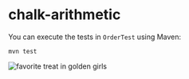 # chalk-arithmetic

You can execute the tests in `OrderTest` using Maven:

```mvn test```



![favorite treat in golden girls](http://1.bp.blogspot.com/-7we9Z0C_fpI/T90JXcg3YsI/AAAAAAAABn4/EN7u2vMuRug/s1600/key+lime+cheesecake+slice+in+front.jpg)
